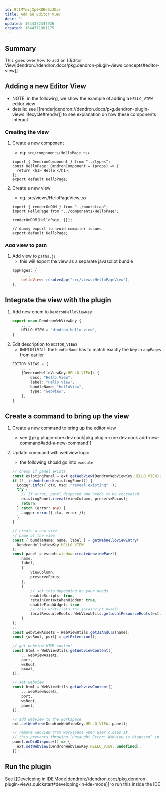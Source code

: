 ```yaml
---
id: 9t1MYmijXp0K8Be9zJRiz
title: Add an Editor View
desc: ''
updated: 1644372347926
created: 1644371901175
---
```


## Summary

This goes over how to add an [[Editor View|dendron://dendron.docs/pkg.dendron-plugin-views.concepts#editor-view]]

## Adding a new Editor View

- NOTE: in the following, we show the example of adding a `HELLO_VIEW` editor view
- details: see [[render|dendron://dendron.docs/pkg.dendron-plugin-views.lifecycle#render]] to see explanation on how these components interact

### Creating the view

1. Create a new component
   - eg: `src/components/HelloPage.tsx`
   ```tsx
   import { DendronComponent } from "../types";
   const HelloPage: DendronComponent = (props) => {
     return <h1> Hello </h1>;
   };
   export default HelloPage;
   ```
1. Create a new view

   - eg. src/views/HelloPageView.tsx

   ```tsx
   import { renderOnDOM } from "../bootstrap";
   import HelloPage from "../components/HelloPage";

   renderOnDOM(HelloPage, {});

   // dummy export to avoid compiler issues
   export default HelloPage;
   ```

### Add view to path

1. Add view to `paths.js`
   - this will export the view as a separate javascript bundle
   ```js
   appPages: {
       ...,
       helloView: resolveApp("src/views/HelloPageView"),
   },
   ```

## Integrate the view with the plugin

1. Add new enum to `DendronHelloViewKey`
   ```ts
   export enum DendronWebViewKey {
       ...,
       HELLO_VIEW = "dendron.hello-view",
   }
   ```
1. Edit description to `EDITOR_VIEWS`
   - IMPORTANT: the `bundleName` has to match exactly the key in `appPages` from earlier
   ```ts
   EDITOR_VIEWS = {
       ...,
       [DendronHelloViewKey.HELLO_VIEW]: {
           desc: "Hello View",
           label: "Hello View",
           bundleName: "helloView",
           type: "webview",
       },
   }
   ```

## Create a command to bring up the view

1. Create a new command to bring up the editor view
   - see [[pkg.plugin-core.dev.cook|pkg.plugin-core.dev.cook.add-new-command#add-a-new-command]]
1. Update command with webview logic

   - the following should go into `execute`

   ```ts
   // check if panel exists
   const existingPanel = ext.getWebView(DendronWebViewKey.HELLO_VIEW);
   if (!_.isUndefined(existingPanel)) {
     Logger.info({ ctx, msg: "reveal existing" });
     try {
       // If error, panel disposed and needs to be recreated
       existingPanel.reveal(viewColumn, preserveFocus);
       return;
     } catch (error: any) {
       Logger.error({ ctx, error });
     }
   }

   // create a new view
   // name of the view
   const { bundleName: name, label } = getWebHelloViewEntry(
     DendronHelloViewKey.HELLO_VIEW
   );
   const panel = vscode.window.createWebviewPanel(
       name,
       label,
       {
           viewColumn,
           preserveFocus,
       },
       {
           // set this depending on your needs
           enableScripts: true,
           retainContextWhenHidden: true,
           enableFindWidget: true,
           // this whitelists the javascript bundle
           localResourceRoots: WebViewUtils.getLocalResourceRoots(ext.context),
       }
   );
   ...
   const webViewAssets = WebViewUtils.getJsAndCss(name);
   const {wsRoot, port} = getExtension();

   // get webview HTML content
   const html = WebViewUtils.getWebviewContent({
       ...webViewAssets,
       port,
       wsRoot,
       panel,
   });

   // set webview
   const html = WebViewUtils.getWebviewContent({
       ...webViewAssets,
       port,
       wsRoot,
       panel,
   });

   // add webview to the workspace
   ext.setWebView(DendronWebViewKey.HELLO_VIEW, panel);

   // remove webview from workspace when user closes it
   // this prevents throwing `Uncaught Error: Webview is disposed` in `ShowPreviewCommand#refresh`
   panel.onDidDispose(() => {
     ext.setWebView(DendronWebViewKey.HELLO_VIEW, undefined);
   });
   ```

## Run the plugin

See [[Developing in IDE Mode|dendron://dendron.docs/pkg.dendron-plugin-views.quickstart#developing-in-ide-mode]] to run this inside the IDE
